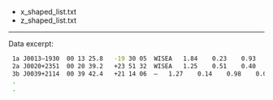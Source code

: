 
* x_shaped_list.txt
* z_shaped_list.txt

---

Data excerpt:

```bash
 1a	J0013–1930	00 13 25.8	 -19 30 05	WISEA	1.84	0.23	0.93	0.10	174.0	133.8	0.33	0.25	5.23	1,2	–	FR I	
 2a	J0020+2351	00 20 39.2	 +23 51 32	WISEA	1.25	0.51	0.40	–	144.0	119.8	–	–	–	1,9	–	FR II	
 3b	J0039+2114	00 39 42.4	 +21 14 06	–	1.27	0.14	0.98	0.06	165.2	104.0	0.19	0.13	1.17	1	NGC193	–
 .
 .
```
